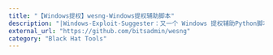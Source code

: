 ```yaml
---
title: "【Windows提权】wesng-Windows提权辅助脚本"
description: "|Windows-Exploit-Suggester：又一个 Windows 提权辅助Python脚本"
external_url: "https://github.com/bitsadmin/wesng"
category: "Black Hat Tools"
---
```

